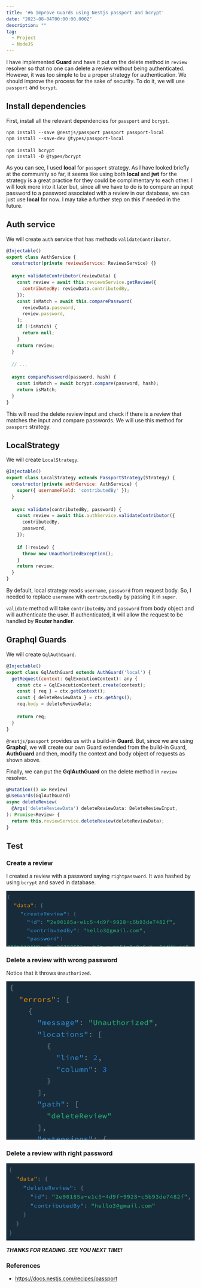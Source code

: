 ```yaml
---
title: '#6 Improve Guards using Nestjs passport and bcrypt'
date: "2023-08-04T00:00:00.000Z"
description: ""
tag:
  - Project
  - NodeJS
---
```


I have implemented **Guard** and have it put on the delete method in `review` resolver so that no one can delete a review without being authenticated. However, it was too simple to be a proper strategy for authentication. We should improve the process for the sake of security. To do it, we will use `passport` and `bcrypt`.

## Install dependencies
First, install all the relevant dependencies for `passport` and `bcrypt`.

```
npm install --save @nestjs/passport passport passport-local
npm install --save-dev @types/passport-local

npm install bcrypt
npm install -D @types/bcrypt
```

As you can see, I used **local** for `passport` strategy. As I have looked briefly at the community so far, it seems like using both **local** and **jwt** for the strategy is a great practice for they could be complimentary to each other. I will look more into it later but, since all we have to do is to compare an input password to a password associated with a review in our database, we can just use **local** for now. I may take a further step on this if needed in the future.

## Auth service
We will create `auth` service that has methods `validateContributor`.

```js
@Injectable()
export class AuthService {
  constructor(private reviewsService: ReviewsService) {}

  async validateContributor(reviewData) {
    const review = await this.reviewsService.getReview({
      contributedBy: reviewData.contributedBy,
    });
    const isMatch = await this.comparePassword(
      reviewData.password,
      review.password,
    );
    if (!isMatch) {
      return null;
    }
    return review;
  }

  // ...

  async comparePassword(password, hash) {
    const isMatch = await bcrypt.compare(password, hash);
    return isMatch;
  }
}
```
This will read the delete review input and check if there is a review that matches the input and compare passwords. We will use this method for `passport` strategy.

## LocalStrategy
We will create `LocalStrategy`.

```js
@Injectable()
export class LocalStrategy extends PassportStrategy(Strategy) {
  constructor(private authService: AuthService) {
    super({ usernameField: 'contributedBy' });
  }

  async validate(contributedBy, password) {
    const review = await this.authService.validateContributor({
      contributedBy,
      password,
    });

    if (!review) {
      throw new UnauthorizedException();
    }
    return review;
  }
}
```

By default, local strategy reads `username`, `password` from request body. So, I needed to replace `username` with `contributedBy` by passing it in `super`.

`validate` method will take `contributedBy` and `password` from body object and will authenticate the user. If authenticated, it will allow the request to be handled by **Router handler**.

## Graphql Guards
We will create `GqlAuthGuard`.

```js
@Injectable()
export class GqlAuthGuard extends AuthGuard('local') {
  getRequest(context: GqlExecutionContext): any {
    const ctx = GqlExecutionContext.create(context);
    const { req } = ctx.getContext();
    const { deleteReviewData } = ctx.getArgs();
    req.body = deleteReviewData;

    return req;
  }
}
```

`@nestjs/passport` provides us with a build-in **Guard**. But, since we are using **Graphql**, we will  create our own Guard extended from the build-in Guard, **AuthGuard** and then, modify the context and body object of requests as shown above.

Finally, we can put the **GqlAuthGuard** on the delete method in `review` resolver.

```js
@Mutation(() => Review)
@UseGuards(GqlAuthGuard)
async deleteReview(
  @Args('deleteReviewData') deleteReviewData: DeleteReviewInput,
): Promise<Review> {
  return this.reviewService.deleteReview(deleteReviewData);
}
```

## Test

### Create a review
I created a review with a password saying `rightpassword`. It was hashed by using `bcrypt` and saved in database.

![create-reivew](../imgs/2023-08-04/create-review.png)

### Delete a review with wrong password
Notice that it throws `Unauthorized`.

![delete-unauthorized](../imgs/2023-08-04/delete-unauthorized.png)

### Delete a review with right password
![delete-authorized](../imgs/2023-08-04/delete-authorized.png)

_**THANKS FOR READING. SEE YOU NEXT TIME!**_

### References
- https://docs.nestjs.com/recipes/passport
